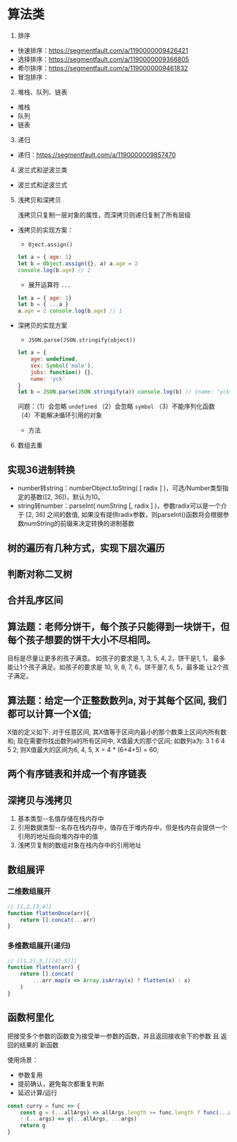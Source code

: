 # 算法类

1. 排序
    
- 快速排序：https://segmentfault.com/a/1190000009426421
- 选择排序：https://segmentfault.com/a/1190000009366805
- 希尔排序：https://segmentfault.com/a/1190000009461832
- 冒泡排序：

2. 堆栈、队列、链表

- 堆栈
- 队列
- 链表
    
3. 递归

- 递归：https://segmentfault.com/a/1190000009857470

4. 波兰式和逆波兰类

- 波兰式和逆波兰式

5. 浅拷贝和深拷贝

    浅拷贝只复制一层对象的属性，而深拷贝则递归复制了所有层级
    
- 浅拷贝的实现方案：
    - `Oject.assign()`
    ```js
    let a = { age: 1}
    let b = Object.assign({}, a) a.age = 2
    console.log(b.age) // 1
    ```
    - 展开运算符 `...`
    ```js
    let a = { age: 1}
    let b = { ...a }
    a.age = 2 console.log(b.age) // 1
    ```
- 深拷贝的实现方案

    - `JSON.parse(JSON.stringify(object))`
    ```js
    let a = {
        age: undefined,
        sex: Symbol('male'), 
        jobs: function() {},
        name: 'yck'
    }
    let b = JSON.parse(JSON.stringify(a)) console.log(b) // {name: "yck"}
    ```
    
    问题：（1）会忽略 `undefined` （2）会忽略 `symbol` （3）不能序列化函数 （4）不能解决循环引用的对象
    - 方法
    
6. 数组去重

## 实现36进制转换

- number转string：numberObject.toString( [ radix ] )，可选/Number类型指定的基数([2, 36])，默认为10。
- string转number：parseInt( numString [, radix ] )，参数radix可以是一个介于 [2, 36] 之间的数值, 如果没有提供radix参数，则parseInt()函数将会根据参数numString的前缀来决定转换的进制基数

## 树的遍历有几种方式，实现下层次遍历

## 判断对称二叉树

## 合并乱序区间

## 算法题：老师分饼干，每个孩子只能得到一块饼干，但每个孩子想要的饼干大小不尽相同。
目标是尽量让更多的孩子满意。 如孩子的要求是 1, 3, 5, 4, 2，饼干是1, 1，
最多能让1个孩子满足。如孩子的要求是 10, 9, 8, 7, 6，饼干是7, 6, 5，最多能
让2个孩子满足。

## 算法题：给定一个正整数数列a, 对于其每个区间, 我们都可以计算一个X值;
X值的定义如下: 对于任意区间, 其X值等于区间内最小的那个数乘上区间内所有数和;
现在需要你找出数列a的所有区间中, X值最大的那个区间;
如数列a为: 3 1 6 4 5 2; 则X值最大的区间为6, 4, 5, X = 4 * (6+4+5) = 60;

## 两个有序链表和并成一个有序链表

## 深拷贝与浅拷贝

1. 基本类型--名值存储在栈内存中
2. 引用数据类型--名存在栈内存中，值存在于堆内存中，但是栈内存会提供一个引用的地址指向堆内存中的值
3. 浅拷贝复制的数组对象在栈内存中的引用地址

## 数组展评

### 二维数组展开

```js
// [1,2,[3,4]]
function flattenOnce(arr){
    return [].concat(...arr)
}
```

### 多维数组展开(递归)

```js
// [[1,2],3,[[[4],5]]]
function flatten(arr) {
    return [].concat(
        ...arr.map(x => Array.isArray(x) ? flatten(x) : x)
    )
}
```

## 函数柯里化

把接受多个参数的函数变为接受单一参数的函数，并且返回接收余下的参数 且 返回的结果的 新函数

使用场景：
- 参数复用
- 提前确认，避免每次都重复判断
- 延迟计算/运行

```js
const curry = func => {
    const g = (...allArgs) => allArgs.length >= func.length ? func(...allArgs) 
    : (...args) => g(...allArgs, ...args)
    return g
}
```